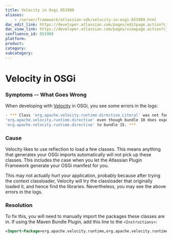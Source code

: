 ```yaml
---
title: Velocity in Osgi 851989
aliases:
    - /server/framework/atlassian-sdk/velocity-in-osgi-851989.html
dac_edit_link: https://developer.atlassian.com/pages/editpage.action?cjm=wozere&pageId=851989
dac_view_link: https://developer.atlassian.com/pages/viewpage.action?cjm=wozere&pageId=851989
confluence_id: 851989
platform:
product:
category:
subcategory:
---
```

# Velocity in OSGi

### Symptoms -- What Goes Wrong

When developing with <a href="http://velocity.apache.org/engine/index.html" class="external-link">Velocity</a> in OSGi, you see some errors in the logs:

``` bash
- *** Class 'org.apache.velocity.runtime.directive.Literal' was not found because bundle 15 does not import
'org.apache.velocity.runtime.directive' even though bundle 10 does export it. To resolve this issue, add an import for
'org.apache.velocity.runtime.directive' to bundle 15. ***
```

### Cause

Velocity likes to use reflection to load a few classes. This means anything that generates your OSGi imports automatically will not pick up these classes. This includes the case when you let the Atlassian Plugin Framework generate your OSGi manifest for you.

This may not actually hurt your application, probably because after trying the context classloader, Velocity will try the classloader that originally loaded it, and hence find the libraries. Nevertheless, you may see the above errors in the logs.

### Resolution

To fix this, you will need to manually import the packages these classes are in. If using the Maven Bundle Plugin, add this line to the `<Instructions>`:

``` xml
<Import-Package>org.apache.velocity.runtime,org.apache.velocity.runtime.directive,org.apache.velocity.runtime.resource,org.apache.velocity.util.introspection,*</Import-Package>
```


























